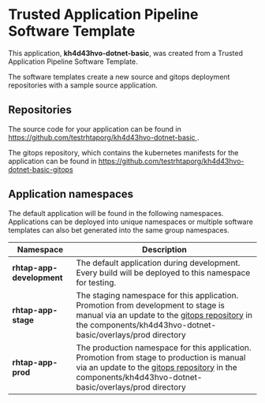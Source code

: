 # Trusted Application Pipeline Software Template

This application, **kh4d43hvo-dotnet-basic**, was created from a Trusted Application Pipeline Software Template.

The software templates create a new source and gitops deployment repositories with a sample source application. 

## Repositories

The source code for your application can be found in [https://github.com/testrhtaporg/kh4d43hvo-dotnet-basic ](https://github.com/testrhtaporg/kh4d43hvo-dotnet-basic ).
 
The gitops repository, which contains the kubernetes manifests for the application can be found in 
[https://github.com/testrhtaporg/kh4d43hvo-dotnet-basic-gitops ](https://github.com/testrhtaporg/kh4d43hvo-dotnet-basic-gitops ) 

## Application namespaces 

The default application will be found in the following namespaces. Applications can be deployed into unique namespaces or multiple software templates can also bet generated into the same group namespaces.  

|  Namespace   |  Description   |  
| -------- | -------- |   
| **rhtap-app-development** | The default application during development. Every build will be deployed to this namespace for testing. | 
| **rhtap-app-stage** | The staging namespace for this application. Promotion from development to stage is manual via an update to the [gitops repository](https://github.com/testrhtaporg/kh4d43hvo-dotnet-basic-gitops ) in the components/kh4d43hvo-dotnet-basic/overlays/prod directory |  
| **rhtap-app-prod** | The production namespace for this application. Promotion from stage to production is manual via an update to the [gitops repository](https://github.com/testrhtaporg/kh4d43hvo-dotnet-basic-gitops ) in the components/kh4d43hvo-dotnet-basic/overlays/prod directory | 